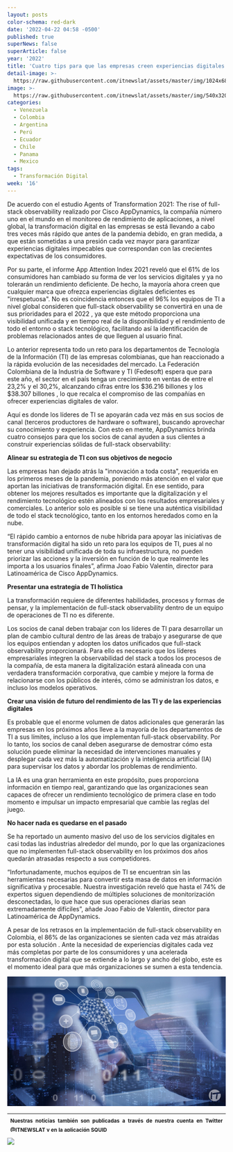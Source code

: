 ```yaml
---
layout: posts
color-schema: red-dark
date: '2022-04-22 04:58 -0500'
published: true
superNews: false
superArticle: false
year: '2022'
title: 'Cuatro tips para que las empresas creen experiencias digitales sólidas '
detail-image: >-
  https://raw.githubusercontent.com/itnewslat/assets/master/img/1024x680/conectividad-inteligente-g.jpg
image: >-
  https://raw.githubusercontent.com/itnewslat/assets/master/img/540x320/conectividad-inteligente-p.jpg
categories:
  - Venezuela
  - Colombia
  - Argentina
  - Perú
  - Ecuador
  - Chile
  - Panama
  - Mexico
tags:
  - Transformación Digital
week: '16'
---
```

De acuerdo con el estudio Agents of Transformation 2021: The rise of full-stack observability realizado por Cisco AppDynamics, la compañía número uno en el mundo en el monitoreo de rendimiento de aplicaciones, a nivel global, la transformación digital en las empresas se está llevando a cabo tres veces más rápido que antes de la pandemia debido, en gran medida, a que están sometidas a una presión cada vez mayor para garantizar experiencias digitales impecables que correspondan con las crecientes expectativas de los consumidores.

Por su parte, el informe App Attention Index 2021 reveló que el 61% de los consumidores han cambiado su forma de ver los servicios digitales y ya no tolerarán un rendimiento deficiente. De hecho, la mayoría ahora creen que cualquier marca que ofrezca experiencias digitales deficientes es "irrespetuosa". No es coincidencia entonces que el 96% los equipos de TI a nivel global consideren que full-stack observability se convertirá en una de sus prioridades para el 2022 , ya que este método proporciona una visibilidad unificada y en tiempo real de la disponibilidad y el rendimiento de todo el entorno o stack tecnológico, facilitando así la identificación de problemas relacionados antes de que lleguen al usuario final.

Lo anterior representa todo un reto para los departamentos de Tecnología de la Información (TI) de las empresas colombianas, que han reaccionado a la rápida evolución de las necesidades del mercado. La Federación Colombiana de la Industria de Software y TI (Fedesoft) espera que para este año, el sector en el país tenga un crecimiento en ventas de entre el 23,2% y el 30,2%, alcanzando cifras entre los $36.216 billones y los $38.307 billones , lo que recalca el compromiso de las compañías en ofrecer experiencias digitales de valor. 

Aquí es donde los líderes de TI se apoyarán cada vez más en sus socios de canal (terceros productores de hardware o software), buscando aprovechar su conocimiento y experiencia.
Con esto en mente, AppDynamics brinda cuatro consejos para que los socios de canal ayuden a sus clientes a construir experiencias sólidas de full-stack observability:

**Alinear su estrategia de TI con sus objetivos de negocio**

Las empresas han dejado atrás la "innovación a toda costa", requerida en los primeros meses de la pandemia, poniendo más atención en el valor que aportan las iniciativas de transformación digital. En ese sentido, para obtener los mejores resultados es importante que la digitalización y el rendimiento tecnológico estén alineados con los resultados empresariales y comerciales. Lo anterior solo es posible si se tiene una auténtica visibilidad de todo el stack tecnológico, tanto en los entornos heredados como en la nube.

“El rápido cambio a entornos de nube híbrida para apoyar las iniciativas de transformación digital ha sido un reto para los equipos de TI, pues al no tener una visibilidad unificada de toda su infraestructura, no pueden priorizar las acciones y la inversión en función de lo que realmente les importa a los usuarios finales”, afirma Joao Fabio Valentín, director para Latinoamérica de Cisco AppDynamics. 

**Presentar una estrategia de TI holística**

La transformación requiere de diferentes habilidades, procesos y formas de pensar, y la implementación de full-stack observability dentro de un equipo de operaciones de TI no es diferente. 

Los socios de canal deben trabajar con los líderes de TI para desarrollar un plan de cambio cultural dentro de las áreas de trabajo y asegurarse de que los equipos entiendan y adopten los datos unificados que full-stack observability proporcionará. Para ello es necesario que los líderes empresariales integren la observabilidad del stack a todos los procesos de la compañía, de esta manera la digitalización estará alineada con una verdadera transformación corporativa, que cambie y mejore la forma de relacionarse con los públicos de interés, cómo se administran los datos, e incluso los modelos operativos.

**Crear una visión de futuro del rendimiento de las TI y de las experiencias digitales**

Es probable que el enorme volumen de datos adicionales que generarán las empresas en los próximos años lleve a la mayoría de los departamentos de TI a sus límites, incluso a los que implementan full-stack observability. Por lo tanto, los socios de canal deben asegurarse de demostrar cómo esta solución puede eliminar la necesidad de intervenciones manuales y desplegar cada vez más la automatización y la inteligencia artificial (IA) para supervisar los datos y abordar los problemas de rendimiento. 

La IA es una gran herramienta en este propósito, pues proporciona información en tiempo real, garantizando que las organizaciones sean capaces de ofrecer un rendimiento tecnológico de primera clase en todo momento e impulsar un impacto empresarial que cambie las reglas del juego. 

**No hacer nada es quedarse en el pasado**

Se ha reportado un aumento masivo del uso de los servicios digitales en casi todas las industrias alrededor del mundo, por lo que las organizaciones que no implementen full-stack observability en los próximos dos años quedarán atrasadas respecto a sus competidores. 

“Infortunadamente, muchos equipos de TI se encuentran sin las herramientas necesarias para convertir esta masa de datos en información significativa y procesable. Nuestra investigación reveló que hasta el 74% de expertos siguen dependiendo de múltiples soluciones de monitorización desconectadas, lo que hace que sus operaciones diarias sean extremadamente difíciles”, añade Joao Fabio de Valentín, director para Latinoamérica de AppDynamics.

A pesar de los retrasos en la implementación de full-stack observability en Colombia, el 86% de las organizaciones se sienten cada vez más atraídas por esta solución . Ante la necesidad de experiencias digitales cada vez más completas por parte de los consumidores y una acelerada transformación digital que se extiende a lo largo y ancho del globo, este es el momento ideal para que más organizaciones se sumen a esta tendencia.

![](https://raw.githubusercontent.com/itnewslat/assets/master/img/540x320/conectividad-inteligente-p.jpg)

<table style="height: 42px;" width="569">
<tbody>
<tr>
<td style="text-align: justify;"><sub><strong>Nuestras noticias también son publicadas a través de nuestra cuenta en Twitter <a href="https://twitter.com/itnewslat?lang=es">@ITNEWSLAT</a> y en la aplicación <a href="https://squidapp.co/en/">SQUID</a></strong></sub></td>
</tr>
</tbody>
</table>

<img src="https://tracker.metricool.com/c3po.jpg?hash=56f88a41e39ab42c063cc51676587a04"/>